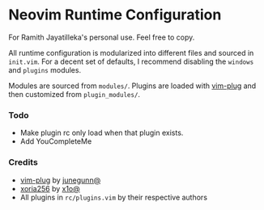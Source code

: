 # Neovim Runtime Configuration

For Ramith Jayatilleka's personal use. Feel free to copy.

All runtime configuration is modularized into different files and sourced in
`init.vim`. For a decent set of defaults, I recommend disabling the `windows`
and `plugins` modules.

Modules are sourced from `modules/`. Plugins are loaded with [vim-plug] and then
customized from `plugin_modules/`.

### Todo

- Make plugin rc only load when that plugin exists.
- Add YouCompleteMe

### Credits

- [vim-plug] by [junegunn@] 
- [xoria256] by [x1o@] 
- All plugins in `rc/plugins.vim` by their respective authors

[junegunn@]: https://github.com/junegunn
[x1o@]: https://github.com/x1o
[vim-plug]: https://github.com/junegunn/vim-plug
[xoria256]: https://github.com/vim-scripts/xoria256.vim
